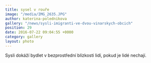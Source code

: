```yaml
---
title: sysel v rouře
image: "/media/IMG_2635.JPG"
author: katerina-polednikova
gallery: "/news/sysli-imigranti-ve-dvou-vinarskych-obcich"
position: 29
date: 2016-07-22 09:04:55 +0000
category: gallery
layout: photo
---
```

Sysli dokáží bydlet v bezprostřední blízkosti lidí, pokud je lidé
nechají.
